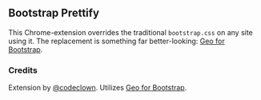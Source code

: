 Bootstrap Prettify
------------------

This Chrome-extension overrides the traditional `bootstrap.css` on any site using it. The replacement is something far better-looking: [Geo for Bootstrap](http://divshot.github.io/geo-bootstrap/).


### Credits

Extension by [@codeclown](http://twitter.com/codeclown). Utilizes [Geo for Bootstrap](http://divshot.github.io/geo-bootstrap/).